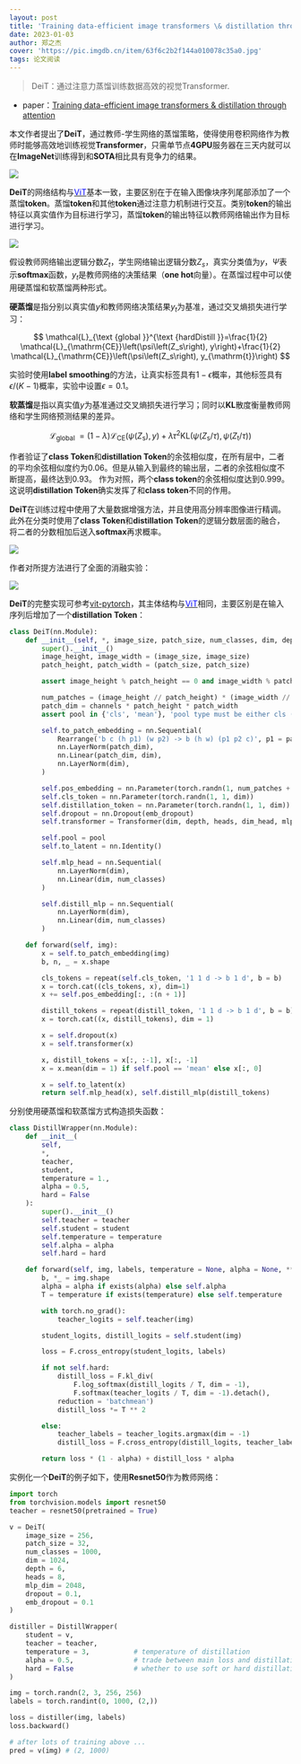 ```yaml
---
layout: post
title: 'Training data-efficient image transformers \& distillation through attention'
date: 2023-01-03
author: 郑之杰
cover: 'https://pic.imgdb.cn/item/63f6c2b2f144a010078c35a0.jpg'
tags: 论文阅读
---
```


> DeiT：通过注意力蒸馏训练数据高效的视觉Transformer.

- paper：[Training data-efficient image transformers & distillation through attention](https://arxiv.org/abs/2205.01580)


本文作者提出了**DeiT**，通过教师-学生网络的蒸馏策略，使得使用卷积网络作为教师时能够高效地训练视觉**Transformer**，只需单节点**4GPU**服务器在三天内就可以在**ImageNet**训练得到和**SOTA**相比具有竞争力的结果。

![](https://pic.imgdb.cn/item/63f6c86ef144a01007963d84.jpg)

**DeiT**的网络结构与[<font color=Blue>ViT</font>](https://0809zheng.github.io/2020/12/30/vit.html)基本一致，主要区别在于在输入图像块序列尾部添加了一个蒸馏**token**。蒸馏**token**和其他**token**通过注意力机制进行交互。类别**token**的输出特征以真实值作为目标进行学习，蒸馏**token**的输出特征以教师网络输出作为目标进行学习。

![](https://pic.imgdb.cn/item/63f6c8f2f144a01007973b06.jpg)

假设教师网络输出逻辑分数$Z_t$，学生网络输出逻辑分数$Z_s$，真实分类值为$y$，$\Psi$表示**softmax**函数，$y_t$是教师网络的决策结果（**one hot**向量）。在蒸馏过程中可以使用硬蒸馏和软蒸馏两种形式。

**硬蒸馏**是指分别以真实值$y$和教师网络决策结果$y_t$为基准，通过交叉熵损失进行学习：

$$
\mathcal{L}_{\text {global }}^{\text {hardDistill }}=\frac{1}{2} \mathcal{L}_{\mathrm{CE}}\left(\psi\left(Z_s\right), y\right)+\frac{1}{2} \mathcal{L}_{\mathrm{CE}}\left(\psi\left(Z_s\right), y_{\mathrm{t}}\right)
$$

实验时使用**label smoothing**的方法，让真实标签具有$1-\epsilon$概率，其他标签具有$\epsilon / (K-1)$概率，实验中设置$\epsilon=0.1$。

**软蒸馏**是指以真实值$y$为基准通过交叉熵损失进行学习；同时以**KL**散度衡量教师网络和学生网络预测结果的差异。

$$
\mathcal{L}_{\text {global }}=(1-\lambda) \mathcal{L}_{\mathrm{CE}}\left(\psi\left(Z_{\mathrm{s}}\right), y\right)+\lambda \tau^2 \mathrm{KL}\left(\psi\left(Z_{\mathrm{s}} / \tau\right), \psi\left(Z_{\mathrm{t}} / \tau\right)\right)
$$


作者验证了**class Token**和**distillation Token**的余弦相似度，在所有层中，二者的平均余弦相似度约为$0.06$。但是从输入到最终的输出层，二者的余弦相似度不断提高，最终达到$0.93$。 作为对照，两个**class token**的余弦相似度达到$0.999$。这说明**distillation Token**确实发挥了和**class token**不同的作用。

**DeiT**在训练过程中使用了大量数据增强方法，并且使用高分辨率图像进行精调。此外在分类时使用了**class Token**和**distillation Token**的逻辑分数层面的融合，将二者的分数相加后送入**softmax**再求概率。

![](https://pic.imgdb.cn/item/63f6c6a1f144a010079363e6.jpg)

作者对所提方法进行了全面的消融实验：

![](https://pic.imgdb.cn/item/63f6cd49f144a010079e1ff1.jpg)

**DeiT**的完整实现可参考[vit-pytorch](https://github.com/lucidrains/vit-pytorch)，其主体结构与[<font color=Blue>ViT</font>](https://0809zheng.github.io/2020/12/30/vit.html)相同，主要区别是在输入序列后增加了一个**distillation Token**：

```python
class DeiT(nn.Module):
    def __init__(self, *, image_size, patch_size, num_classes, dim, depth, heads, mlp_dim, pool = 'cls', channels = 3, dim_head = 64, dropout = 0., emb_dropout = 0.):
        super().__init__()
        image_height, image_width = (image_size, image_size)
        patch_height, patch_width = (patch_size, patch_size)

        assert image_height % patch_height == 0 and image_width % patch_width == 0, 'Image dimensions must be divisible by the patch size.'

        num_patches = (image_height // patch_height) * (image_width // patch_width)
        patch_dim = channels * patch_height * patch_width
        assert pool in {'cls', 'mean'}, 'pool type must be either cls (cls token) or mean (mean pooling)'

        self.to_patch_embedding = nn.Sequential(
            Rearrange('b c (h p1) (w p2) -> b (h w) (p1 p2 c)', p1 = patch_height, p2 = patch_width),
            nn.LayerNorm(patch_dim),
            nn.Linear(patch_dim, dim),
            nn.LayerNorm(dim),
        )

        self.pos_embedding = nn.Parameter(torch.randn(1, num_patches + 1, dim))
        self.cls_token = nn.Parameter(torch.randn(1, 1, dim))
        self.distillation_token = nn.Parameter(torch.randn(1, 1, dim))
        self.dropout = nn.Dropout(emb_dropout)
        self.transformer = Transformer(dim, depth, heads, dim_head, mlp_dim, dropout)

        self.pool = pool
        self.to_latent = nn.Identity()

        self.mlp_head = nn.Sequential(
            nn.LayerNorm(dim),
            nn.Linear(dim, num_classes)
        )

        self.distill_mlp = nn.Sequential(
            nn.LayerNorm(dim),
            nn.Linear(dim, num_classes)
        )

    def forward(self, img):
        x = self.to_patch_embedding(img)
        b, n, _ = x.shape

        cls_tokens = repeat(self.cls_token, '1 1 d -> b 1 d', b = b)
        x = torch.cat((cls_tokens, x), dim=1)
        x += self.pos_embedding[:, :(n + 1)]

        distill_tokens = repeat(distill_token, '1 1 d -> b 1 d', b = b)
        x = torch.cat((x, distill_tokens), dim = 1)

        x = self.dropout(x)
        x = self.transformer(x)

        x, distill_tokens = x[:, :-1], x[:, -1]
        x = x.mean(dim = 1) if self.pool == 'mean' else x[:, 0]

        x = self.to_latent(x)
        return self.mlp_head(x), self.distill_mlp(distill_tokens)
```

分别使用硬蒸馏和软蒸馏方式构造损失函数：

```python
class DistillWrapper(nn.Module):
    def __init__(
        self,
        *,
        teacher,
        student,
        temperature = 1.,
        alpha = 0.5,
        hard = False
    ):
        super().__init__()
        self.teacher = teacher
        self.student = student
        self.temperature = temperature
        self.alpha = alpha
        self.hard = hard

    def forward(self, img, labels, temperature = None, alpha = None, **kwargs):
        b, *_ = img.shape
        alpha = alpha if exists(alpha) else self.alpha
        T = temperature if exists(temperature) else self.temperature

        with torch.no_grad():
            teacher_logits = self.teacher(img)

        student_logits, distill_logits = self.student(img)

        loss = F.cross_entropy(student_logits, labels)

        if not self.hard:
            distill_loss = F.kl_div(
                F.log_softmax(distill_logits / T, dim = -1),
                F.softmax(teacher_logits / T, dim = -1).detach(),
            reduction = 'batchmean')
            distill_loss *= T ** 2

        else:
            teacher_labels = teacher_logits.argmax(dim = -1)
            distill_loss = F.cross_entropy(distill_logits, teacher_labels)

        return loss * (1 - alpha) + distill_loss * alpha
```

实例化一个**DeiT**的例子如下，使用**Resnet50**作为教师网络：

```python
import torch
from torchvision.models import resnet50
teacher = resnet50(pretrained = True)

v = DeiT(
    image_size = 256,
    patch_size = 32,
    num_classes = 1000,
    dim = 1024,
    depth = 6,
    heads = 8,
    mlp_dim = 2048,
    dropout = 0.1,
    emb_dropout = 0.1
)

distiller = DistillWrapper(
    student = v,
    teacher = teacher,
    temperature = 3,           # temperature of distillation
    alpha = 0.5,               # trade between main loss and distillation loss
    hard = False               # whether to use soft or hard distillation
)

img = torch.randn(2, 3, 256, 256)
labels = torch.randint(0, 1000, (2,))

loss = distiller(img, labels)
loss.backward()

# after lots of training above ...
pred = v(img) # (2, 1000)
```
